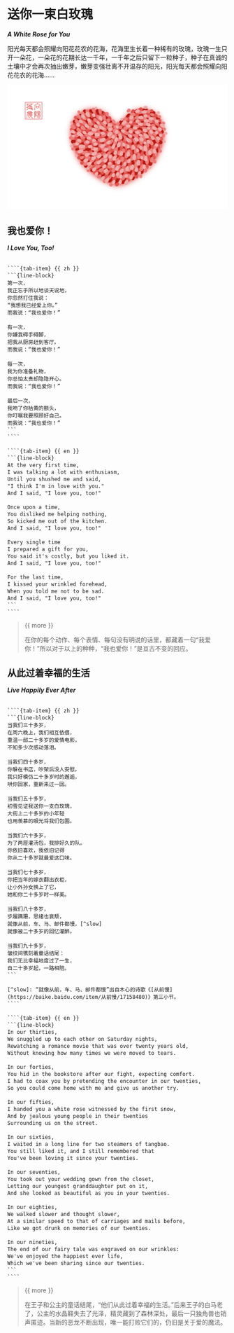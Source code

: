 <!-- Created by 向阳花花农 (The Sunflorist) on 2024-11-22. -->
<!-- The Sunflorist's Shangri-La © 2024 by The Sunflorist is licensed under CC BY-NC-SA 4.0, all rights reserved. -->

# 送你一束白玫瑰

***A White Rose for You***

阳光每天都会照耀向阳花花农的花海，花海里生长着一种稀有的玫瑰，玫瑰一生只开一朵花，一朵花的花期长达一千年，一千年之后只留下一粒种子，种子在真诚的土壤中才会再次抽出嫩芽，嫩芽变强壮离不开温存的阳光，阳光每天都会照耀向阳花花农的花海……

![Heart](../_images/heart.png)

## 我也爱你！

***I Love You, Too!***

<!-- 广州 2024-10-23 -->

`````{tab-set}

````{tab-item} {{ zh }}
```{line-block}
第一次，
我正忘乎所以地谈天说地，
你忽然打住我说：
“我想我已经爱上你。”
而我说：“我也爱你！”

有一次，
你嫌我碍手碍脚，
把我从厨房赶到客厅。
而我说：“我也爱你！”

每一次，
我为你准备礼物，
你总怕太贵却隐隐开心。
而我说：“我也爱你！”

最后一次，
我吻了你枯黄的额头，
你叮嘱我要照顾好自己。
而我说：“我也爱你！”
```
````

````{tab-item} {{ en }}
```{line-block}
At the very first time,
I was talking a lot with enthusiasm,
Until you shushed me and said,
"I think I'm in love with you."
And I said, "I love you, too!"

Once upon a time,
You disliked me helping nothing,
So kicked me out of the kitchen.
And I said, "I love you, too!"

Every single time
I prepared a gift for you,
You said it's costly, but you liked it.
And I said, "I love you, too!"

For the last time,
I kissed your wrinkled forehead,
When you told me not to be sad.
And I said, "I love you, too!"
```
````

`````

> {{ more }}
>
> 在你的每个动作、每个表情、每句没有明说的话里，都藏着一句“我爱你！”所以对于以上的种种，“我也爱你！”是亘古不变的回应。

## 从此过着幸福的生活

***Live Happily Ever After***

<!-- 广州 2024-10-25 -->

`````{tab-set}

````{tab-item} {{ zh }}
```{line-block}
当我们三十多岁，
在周六晚上，我们相互依偎，
重温一部二十多岁的爱情电影，
不知多少次感动落泪。

当我们四十多岁，
你躲在书店，吵架后没人安慰。
我只好模仿二十多岁时的邂逅，
哄你回家，重新来过一回。

当我们五十多岁，
初雪见证我送你一支白玫瑰，
大街上二十多岁的小年轻
也用羡慕的眼光将我们包围。

当我们六十多岁，
为了两屉灌汤包，我排好久的队。
你依旧喜欢，我依旧记得
你从二十多岁就最爱这口味。

当我们七十多岁，
你把当年的嫁衣翻出衣柜，
让小外孙女换上了它，
她和你二十多岁时一样美。

当我们八十多岁，
步履蹒跚，思绪也衰颓，
就像从前，车、马、邮件都慢，[^slow]
就像被二十多岁的回忆灌醉。

当我们九十多岁，
皱纹间镌刻着童话结尾：
我们无比幸福地度过了一生，
自二十多岁起，一路相陪。
```

[^slow]: “就像从前，车、马、邮件都慢”出自木心的诗歌《[从前慢](https://baike.baidu.com/item/从前慢/17158480)》第三小节。
````

````{tab-item} {{ en }}
```{line-block}
In our thirties,
We snuggled up to each other on Saturday nights,
Rewatching a romance movie that was over twenty years old,
Without knowing how many times we were moved to tears.

In our forties,
You hid in the bookstore after our fight, expecting comfort.
I had to coax you by pretending the encounter in our twenties,
So you could come home with me and give us another try.

In our fifties,
I handed you a white rose witnessed by the first snow,
And by jealous young people in their twenties
Surrounding us on the street.

In our sixties,
I waited in a long line for two steamers of tangbao.
You still liked it, and I still remembered that
You've been loving it since your twenties.

In our seventies,
You took out your wedding gown from the closet,
Letting our youngest granddaughter put on it,
And she looked as beautiful as you in your twenties.

In our eighties,
We walked slower and thought slower,
At a similar speed to that of carriages and mails before,
Like we got drunk on memories of our twenties.

In our nineties,
The end of our fairy tale was engraved on our wrinkles:
We've enjoyed the happiest ever life,
Which we've been sharing since our twenties.
```
````

`````

> {{ more }}
>
> 在王子和公主的童话结尾，“他们从此过着幸福的生活。”后来王子的白马老了，公主的水晶鞋失去了光泽，精灵藏到了森林深处，最后一只独角兽也销声匿迹。当新的恶龙不断出现，唯一能打败它们的，仍旧是关于爱的魔法。
